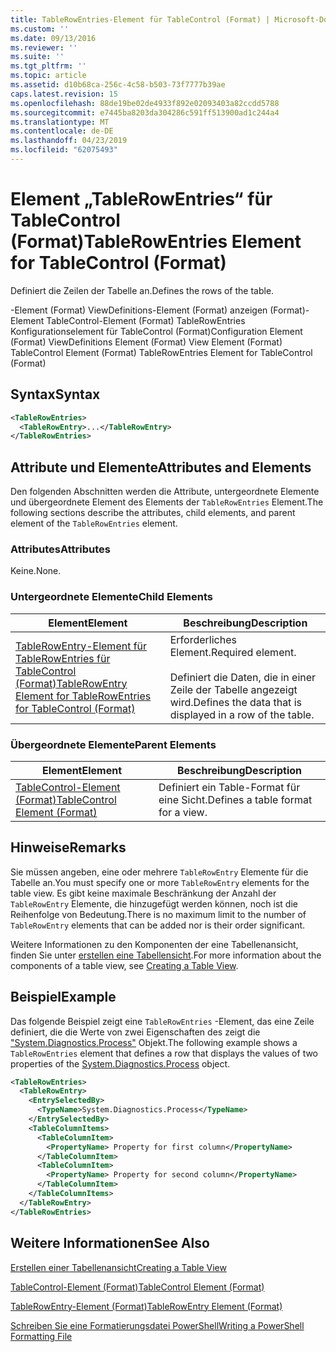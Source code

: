 ```yaml
---
title: TableRowEntries-Element für TableControl (Format) | Microsoft-Dokumentation
ms.custom: ''
ms.date: 09/13/2016
ms.reviewer: ''
ms.suite: ''
ms.tgt_pltfrm: ''
ms.topic: article
ms.assetid: d10b68ca-256c-4c58-b503-73f7777b39ae
caps.latest.revision: 15
ms.openlocfilehash: 88de19be02de4933f892e02093403a82ccdd5788
ms.sourcegitcommit: e7445ba8203da304286c591ff513900ad1c244a4
ms.translationtype: MT
ms.contentlocale: de-DE
ms.lasthandoff: 04/23/2019
ms.locfileid: "62075493"
---
```

# <a name="tablerowentries-element-for-tablecontrol-format"></a><span data-ttu-id="213eb-102">Element „TableRowEntries“ für TableControl (Format)</span><span class="sxs-lookup"><span data-stu-id="213eb-102">TableRowEntries Element for TableControl (Format)</span></span>

<span data-ttu-id="213eb-103">Definiert die Zeilen der Tabelle an.</span><span class="sxs-lookup"><span data-stu-id="213eb-103">Defines the rows of the table.</span></span>

<span data-ttu-id="213eb-104">-Element (Format) ViewDefinitions-Element (Format) anzeigen (Format)-Element TableControl-Element (Format) TableRowEntries Konfigurationselement für TableControl (Format)</span><span class="sxs-lookup"><span data-stu-id="213eb-104">Configuration Element (Format) ViewDefinitions Element (Format) View Element (Format) TableControl Element (Format) TableRowEntries Element for TableControl (Format)</span></span>

## <a name="syntax"></a><span data-ttu-id="213eb-105">Syntax</span><span class="sxs-lookup"><span data-stu-id="213eb-105">Syntax</span></span>

```xml
<TableRowEntries>
  <TableRowEntry>...</TableRowEntry>
</TableRowEntries>
```

## <a name="attributes-and-elements"></a><span data-ttu-id="213eb-106">Attribute und Elemente</span><span class="sxs-lookup"><span data-stu-id="213eb-106">Attributes and Elements</span></span>

<span data-ttu-id="213eb-107">Den folgenden Abschnitten werden die Attribute, untergeordnete Elemente und übergeordnete Element des Elements der `TableRowEntries` Element.</span><span class="sxs-lookup"><span data-stu-id="213eb-107">The following sections describe the attributes, child elements, and parent element of the `TableRowEntries` element.</span></span>

### <a name="attributes"></a><span data-ttu-id="213eb-108">Attributes</span><span class="sxs-lookup"><span data-stu-id="213eb-108">Attributes</span></span>

<span data-ttu-id="213eb-109">Keine.</span><span class="sxs-lookup"><span data-stu-id="213eb-109">None.</span></span>

### <a name="child-elements"></a><span data-ttu-id="213eb-110">Untergeordnete Elemente</span><span class="sxs-lookup"><span data-stu-id="213eb-110">Child Elements</span></span>

|<span data-ttu-id="213eb-111">Element</span><span class="sxs-lookup"><span data-stu-id="213eb-111">Element</span></span>|<span data-ttu-id="213eb-112">Beschreibung</span><span class="sxs-lookup"><span data-stu-id="213eb-112">Description</span></span>|
|-------------|-----------------|
|[<span data-ttu-id="213eb-113">TableRowEntry-Element für TableRowEntries für TableControl (Format)</span><span class="sxs-lookup"><span data-stu-id="213eb-113">TableRowEntry Element for TableRowEntries for TableControl (Format)</span></span>](./tablerowentry-element-for-tablerowentries-for-tablecontrol-format.md)|<span data-ttu-id="213eb-114">Erforderliches Element.</span><span class="sxs-lookup"><span data-stu-id="213eb-114">Required element.</span></span><br /><br /> <span data-ttu-id="213eb-115">Definiert die Daten, die in einer Zeile der Tabelle angezeigt wird.</span><span class="sxs-lookup"><span data-stu-id="213eb-115">Defines the data that is displayed in a row of the table.</span></span>|

### <a name="parent-elements"></a><span data-ttu-id="213eb-116">Übergeordnete Elemente</span><span class="sxs-lookup"><span data-stu-id="213eb-116">Parent Elements</span></span>

|<span data-ttu-id="213eb-117">Element</span><span class="sxs-lookup"><span data-stu-id="213eb-117">Element</span></span>|<span data-ttu-id="213eb-118">Beschreibung</span><span class="sxs-lookup"><span data-stu-id="213eb-118">Description</span></span>|
|-------------|-----------------|
|[<span data-ttu-id="213eb-119">TableControl-Element (Format)</span><span class="sxs-lookup"><span data-stu-id="213eb-119">TableControl Element (Format)</span></span>](./tablecontrol-element-format.md)|<span data-ttu-id="213eb-120">Definiert ein Table-Format für eine Sicht.</span><span class="sxs-lookup"><span data-stu-id="213eb-120">Defines a table format for a view.</span></span>|

## <a name="remarks"></a><span data-ttu-id="213eb-121">Hinweise</span><span class="sxs-lookup"><span data-stu-id="213eb-121">Remarks</span></span>

<span data-ttu-id="213eb-122">Sie müssen angeben, eine oder mehrere `TableRowEntry` Elemente für die Tabelle an.</span><span class="sxs-lookup"><span data-stu-id="213eb-122">You must specify one or more `TableRowEntry` elements for the table view.</span></span> <span data-ttu-id="213eb-123">Es gibt keine maximale Beschränkung der Anzahl der `TableRowEntry` Elemente, die hinzugefügt werden können, noch ist die Reihenfolge von Bedeutung.</span><span class="sxs-lookup"><span data-stu-id="213eb-123">There is no maximum limit to the number of `TableRowEntry` elements that can be added nor is their order significant.</span></span>

<span data-ttu-id="213eb-124">Weitere Informationen zu den Komponenten der eine Tabellenansicht, finden Sie unter [erstellen eine Tabellensicht](./creating-a-table-view.md).</span><span class="sxs-lookup"><span data-stu-id="213eb-124">For more information about the components of a table view, see [Creating a Table View](./creating-a-table-view.md).</span></span>

## <a name="example"></a><span data-ttu-id="213eb-125">Beispiel</span><span class="sxs-lookup"><span data-stu-id="213eb-125">Example</span></span>

<span data-ttu-id="213eb-126">Das folgende Beispiel zeigt eine `TableRowEntries` -Element, das eine Zeile definiert, die die Werte von zwei Eigenschaften des zeigt die ["System.Diagnostics.Process"](/dotnet/api/System.Diagnostics.Process) Objekt.</span><span class="sxs-lookup"><span data-stu-id="213eb-126">The following example shows a `TableRowEntries` element that defines a row that displays the values of two properties of the [System.Diagnostics.Process](/dotnet/api/System.Diagnostics.Process) object.</span></span>

```xml
<TableRowEntries>
  <TableRowEntry>
    <EntrySelectedBy>
      <TypeName>System.Diagnostics.Process</TypeName>
    </EntrySelectedBy>
    <TableColumnItems>
      <TableColumnItem>
        <PropertyName> Property for first column</PropertyName>
      </TableColumnItem>
      <TableColumnItem>
        <PropertyName> Property for second column</PropertyName>
      </TableColumnItem>
    </TableColumnItems>
  </TableRowEntry>
</TableRowEntries>

```

## <a name="see-also"></a><span data-ttu-id="213eb-127">Weitere Informationen</span><span class="sxs-lookup"><span data-stu-id="213eb-127">See Also</span></span>

[<span data-ttu-id="213eb-128">Erstellen einer Tabellenansicht</span><span class="sxs-lookup"><span data-stu-id="213eb-128">Creating a Table View</span></span>](./creating-a-table-view.md)

[<span data-ttu-id="213eb-129">TableControl-Element (Format)</span><span class="sxs-lookup"><span data-stu-id="213eb-129">TableControl Element (Format)</span></span>](./tablecontrol-element-format.md)

[<span data-ttu-id="213eb-130">TableRowEntry-Element (Format)</span><span class="sxs-lookup"><span data-stu-id="213eb-130">TableRowEntry Element (Format)</span></span>](./tablerowentry-element-for-tablerowentries-for-tablecontrol-format.md)

[<span data-ttu-id="213eb-131">Schreiben Sie eine Formatierungsdatei PowerShell</span><span class="sxs-lookup"><span data-stu-id="213eb-131">Writing a PowerShell Formatting File</span></span>](./writing-a-powershell-formatting-file.md)

